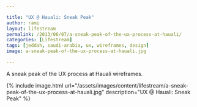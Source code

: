 ```yaml
---

title: "UX @ Hauali: Sneak Peak"
author: rami
layout: lifestream 
permalink: /2013/06/07/a-sneak-peak-of-the-ux-process-at-hauali/
categories: [Lifestream]
tags: [jeddah, saudi-arabia, ux, wireframes, design]
image: a-sneak-peak-of-the-ux-process-at-hauali.jpg

---
```


A sneak peak of the UX process at Hauali wireframes.

{% include image.html url="/assets/images/content/lifestream/a-sneak-peak-of-the-ux-process-at-hauali.jpg" description="UX @ Hauali: Sneak Peak" %}

